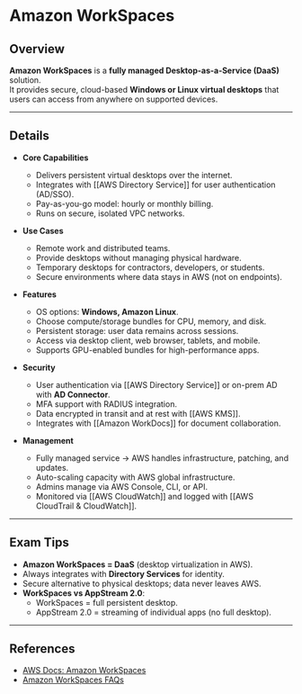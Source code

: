 # **Amazon WorkSpaces**

## **Overview**
**Amazon WorkSpaces** is a **fully managed Desktop-as-a-Service (DaaS)** solution.  
It provides secure, cloud-based **Windows or Linux virtual desktops** that users can access from anywhere on supported devices.

---

## **Details**
- **Core Capabilities**
	- Delivers persistent virtual desktops over the internet.
	- Integrates with [[AWS Directory Service]] for user authentication (AD/SSO).
	- Pay-as-you-go model: hourly or monthly billing.
	- Runs on secure, isolated VPC networks.

- **Use Cases**
	- Remote work and distributed teams.
	- Provide desktops without managing physical hardware.
	- Temporary desktops for contractors, developers, or students.
	- Secure environments where data stays in AWS (not on endpoints).

- **Features**
	- OS options: **Windows, Amazon Linux**.
	- Choose compute/storage bundles for CPU, memory, and disk.
	- Persistent storage: user data remains across sessions.
	- Access via desktop client, web browser, tablets, and mobile.
	- Supports GPU-enabled bundles for high-performance apps.

- **Security**
	- User authentication via [[AWS Directory Service]] or on-prem AD with **AD Connector**.
	- MFA support with RADIUS integration.
	- Data encrypted in transit and at rest with [[AWS KMS]].
	- Integrates with [[Amazon WorkDocs]] for document collaboration.

- **Management**
	- Fully managed service → AWS handles infrastructure, patching, and updates.
	- Auto-scaling capacity with AWS global infrastructure.
	- Admins manage via AWS Console, CLI, or API.
	- Monitored via [[AWS CloudWatch]] and logged with [[AWS CloudTrail & CloudWatch]].

---

## **Exam Tips**
- **Amazon WorkSpaces = DaaS** (desktop virtualization in AWS).  
- Always integrates with **Directory Services** for identity.  
- Secure alternative to physical desktops; data never leaves AWS.  
- **WorkSpaces vs AppStream 2.0**:  
	- WorkSpaces = full persistent desktop.  
	- AppStream 2.0 = streaming of individual apps (no full desktop).  

---

## **References**
- [AWS Docs: Amazon WorkSpaces](https://docs.aws.amazon.com/workspaces/)  
- [Amazon WorkSpaces FAQs](https://aws.amazon.com/workspaces/faqs/)  
